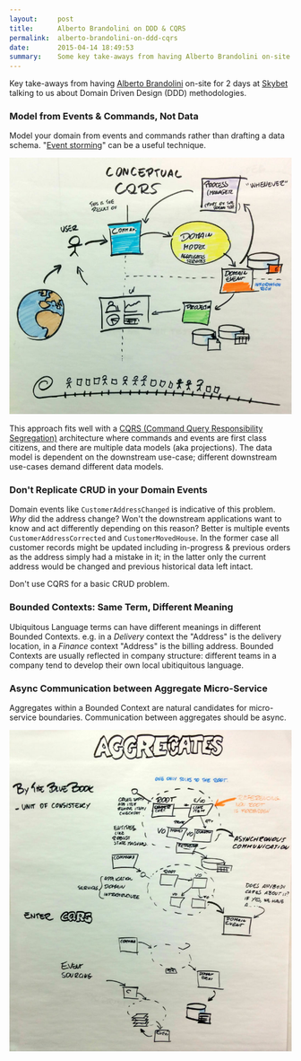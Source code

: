 ```yaml
---
layout:     post
title:      Alberto Brandolini on DDD & CQRS
permalink:  alberto-brandolini-on-ddd-cqrs
date:       2015-04-14 18:49:53
summary:    Some key take-aways from having Alberto Brandolini on-site at Skybet talking to us about DDD methodologies. 
---
```


Key take-aways from having [Alberto Brandolini](http://ziobrando.blogspot.com/) on-site for 2 days at [Skybet](https://www.skybet.com/) talking to us about Domain Driven Design (DDD) methodologies. 

### Model from Events & Commands, Not Data

Model your domain from events and commands rather than drafting a data schema. "[Event storming](http://ziobrando.blogspot.co.uk/2013/11/introducing-event-storming.html)" can be a useful technique.

![Alberto diagram of CQRS](/images/alberto-cqrs.jpg)

This approach fits well with a [CQRS (Command Query Responsibility Segregation)](http://martinfowler.com/bliki/CQRS.html) architecture where commands and events are first class citizens, and there are multiple data models (aka projections). The data model is dependent on the downstream use-case; different downstream use-cases demand different data models.  

### Don't Replicate CRUD in your Domain Events

Domain events like `CustomerAddressChanged` is indicative of this problem. *Why* did the address change? Won't the downstream applications want to know and act differently depending on this reason? Better is multiple events `CustomerAddressCorrected` and `CustomerMovedHouse`. In the former case all customer records might be updated including in-progress & previous orders as the address simply had a mistake in it; in the latter only the current address would be changed and previous historical data left intact.

Don't use CQRS for a basic CRUD problem.

### Bounded Contexts: Same Term, Different Meaning

Ubiquitous Language terms can have different meanings in different Bounded Contexts. e.g. in a *Delivery* context the "Address" is the delivery location, in a *Finance* context "Address" is the billing address. Bounded Contexts are usually reflected in company structure: different teams in a company tend to develop their own local ubitiquitous language.

### Async Communication between Aggregate Micro-Service

Aggregates within a Bounded Context are natural candidates for micro-service boundaries. Communication between aggregates should be async. 

![Alberto agreggate diagram](/images/alberto-aggregate.jpg)
